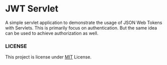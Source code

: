 # JWT Servlet

A simple servlet application to demonstrate the usage of JSON Web Tokens with Servlets.
This is primarily focus on authentication. But the same idea can be used to achieve authorization as well.

### LICENSE

This project is license under [MIT](LICENSE) License. 
